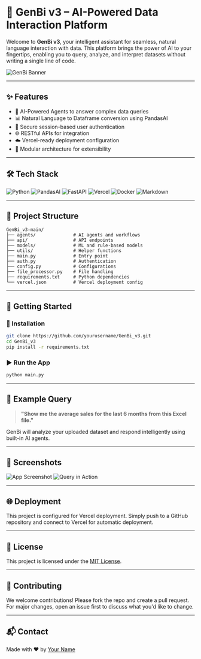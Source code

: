# 🚀 GenBi v3 – AI-Powered Data Interaction Platform

Welcome to **GenBi v3**, your intelligent assistant for seamless, natural language interaction with data. This platform brings the power of AI to your fingertips, enabling you to query, analyze, and interpret datasets without writing a single line of code.

![GenBi Banner](https://your-image-link.com/banner.png) <!-- Optional: Add a project banner -->

---

## ✨ Features

- 🤖 AI-Powered Agents to answer complex data queries
- 📊 Natural Language to Dataframe conversion using PandasAI
- 🔐 Secure session-based user authentication
- 🌐 RESTful APIs for integration
- ☁️ Vercel-ready deployment configuration
- 🧠 Modular architecture for extensibility

---

## 🛠️ Tech Stack

![Python](https://img.shields.io/badge/Python-3.10-blue.svg)
![PandasAI](https://img.shields.io/badge/PandasAI-ML-green)
![FastAPI](https://img.shields.io/badge/FastAPI-Backend-blue)
![Vercel](https://img.shields.io/badge/Vercel-Deployment-black)
![Docker](https://img.shields.io/badge/Docker-Container-blue)
![Markdown](https://img.shields.io/badge/Markdown-Docs-yellow)

---

## 📂 Project Structure

```
GenBi_v3-main/
├── agents/              # AI agents and workflows
├── api/                 # API endpoints
├── models/              # ML and rule-based models
├── utils/               # Helper functions
├── main.py              # Entry point
├── auth.py              # Authentication
├── config.py            # Configurations
├── file_processor.py    # File handling
├── requirements.txt     # Python dependencies
└── vercel.json          # Vercel deployment config
```

---

## 🚀 Getting Started

### 🔧 Installation

```bash
git clone https://github.com/yourusername/GenBi_v3.git
cd GenBi_v3
pip install -r requirements.txt
```

### ▶️ Run the App

```bash
python main.py
```

---

## 🧪 Example Query

> **"Show me the average sales for the last 6 months from this Excel file."**

GenBi will analyze your uploaded dataset and respond intelligently using built-in AI agents.

---

## 📸 Screenshots

<!-- Replace with actual screenshots -->
![App Screenshot](https://your-image-link.com/screenshot1.png)
![Query in Action](https://your-image-link.com/screenshot2.gif)

---

## 🌐 Deployment

This project is configured for Vercel deployment. Simply push to a GitHub repository and connect to Vercel for automatic deployment.

---

## 📝 License

This project is licensed under the [MIT License](LICENSE).

---

## 🤝 Contributing

We welcome contributions! Please fork the repo and create a pull request. For major changes, open an issue first to discuss what you'd like to change.

---

## 📬 Contact

Made with ❤️ by [Your Name](mailto:your.email@example.com)
